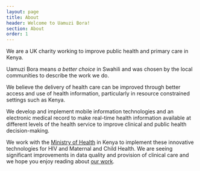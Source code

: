 ```yaml
---
layout: page
title: About
header: Welcome to Uamuzi Bora!
section: About
order: 1
---
```


<p class="lead">We are a UK charity working to improve public health and primary care in Kenya.</p>

Uamuzi Bora means _a better choice_ in Swahili and was chosen by the local communities to describe the work we do.

We believe the delivery of health care can be improved through better access and use of health information, particularly in resource constrained settings such as Kenya.

We develop and implement mobile information technologies and an electronic medical record to make real-time health information available at different levels of the health service to improve clinical and public health decision-making. 

We work with the [Ministry of Health](http://www.publichealth.go.ke) in Kenya to implement these innovative technologies for HIV and Maternal and Child Health. We are seeing significant improvements in data quality and provision of clinical care and we hope you enjoy reading about [our work](/projects).
